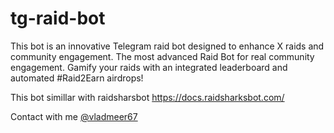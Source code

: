 # tg-raid-bot
This bot is an innovative Telegram raid bot designed to enhance X raids and community engagement.
The most advanced Raid Bot for real community engagement. Gamify your raids with an integrated leaderboard and automated #Raid2Earn airdrops!

This bot simillar with raidsharsbot
https://docs.raidsharksbot.com/

Contact with me <a href="https://t.me/vladmeer67" target="_blank">@vladmeer67</a>
